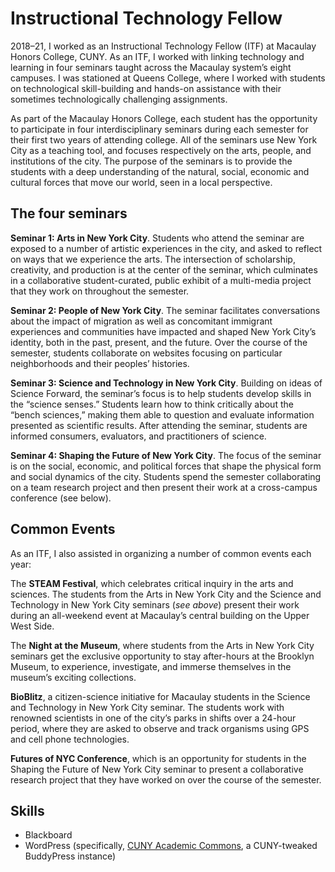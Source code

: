 # Instructional Technology Fellow

2018–21, I worked as an Instructional Technology Fellow (ITF) at Macaulay Honors College, CUNY. As an ITF, I worked with linking technology and learning in four seminars taught across the Macaulay system’s eight campuses. I was stationed at Queens College, where I worked with students on technological skill-building and hands-on assistance with their sometimes technologically challenging assignments.

As part of the Macaulay Honors College, each student has the opportunity to participate in four interdisciplinary seminars during each semester for their first two years of attending college. All of the seminars use New York City as a teaching tool, and focuses respectively on the arts, people, and institutions of the city. The purpose of the seminars is to provide the students with a deep understanding of the natural, social, economic and cultural forces that move our world, seen in a local perspective.

## The four seminars

**Seminar 1: Arts in New York City**. Students who attend the seminar are exposed to a number of artistic experiences in the city, and asked to reflect on ways that we experience the arts. The intersection of scholarship, creativity, and production is at the center of the seminar, which culminates in a collaborative student-curated, public exhibit of a multi-media project that they work on throughout the semester.

**Seminar 2: People of New York City**. The seminar facilitates conversations about the impact of migration as well as concomitant immigrant experiences and communities have impacted and shaped New York City’s identity, both in the past, present, and the future. Over the course of the semester, students collaborate on websites focusing on particular neighborhoods and their peoples’ histories.

**Seminar 3: Science and Technology in New York City**. Building on ideas of Science Forward, the seminar’s focus is to help students develop skills in the “science senses.” Students learn how to think critically about the “bench sciences,” making them able to question and evaluate information presented as scientific results. After attending the seminar, students are informed consumers, evaluators, and practitioners of science.

**Seminar 4: Shaping the Future of New York City**. The focus of the seminar is on the social, economic, and political forces that shape the physical form and social dynamics of the city. Students spend the semester collaborating on a team research project and then present their work at a cross-campus conference (see below).

## Common Events

As an ITF, I also assisted in organizing a number of common events each year:

The **STEAM Festival**, which celebrates critical inquiry in the arts and sciences. The students from the Arts in New York City and the Science and Technology in New York City seminars (_see above_) present their work during an all-weekend event at Macaulay’s central building on the Upper West Side.

The **Night at the Museum**, where students from the Arts in New York City seminars get the exclusive opportunity to stay after-hours at the Brooklyn Museum, to experience, investigate, and immerse themselves in the museum’s exciting collections.

**BioBlitz**, a citizen-science initiative for Macaulay students in the Science and Technology in New York City seminar. The students work with renowned scientists in one of the city’s parks in shifts over a 24-hour period, where they are asked to observe and track organisms using GPS and cell phone technologies.

**Futures of NYC Conference**, which is an opportunity for students in the Shaping the Future of New York City seminar to present a collaborative research project that they have worked on over the course of the semester.

## Skills

- Blackboard
- WordPress (specifically, [CUNY Academic Commons](https://commons.gc.cuny.edu), a CUNY-tweaked BuddyPress instance)